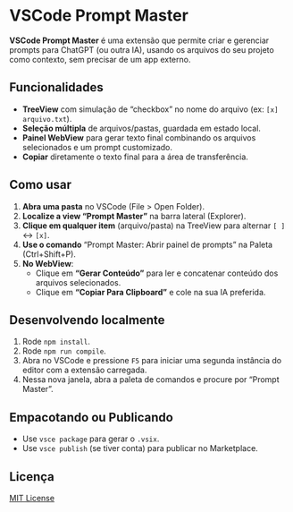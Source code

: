 # VSCode Prompt Master

**VSCode Prompt Master** é uma extensão que permite criar e gerenciar prompts para ChatGPT (ou outra IA), usando os arquivos do seu projeto como contexto, sem precisar de um app externo.

## Funcionalidades

- **TreeView** com simulação de “checkbox” no nome do arquivo (ex: `[x] arquivo.txt`).
- **Seleção múltipla** de arquivos/pastas, guardada em estado local.
- **Painel WebView** para gerar texto final combinando os arquivos selecionados e um prompt customizado.
- **Copiar** diretamente o texto final para a área de transferência.

## Como usar

1. **Abra uma pasta** no VSCode (File > Open Folder).
2. **Localize a view “Prompt Master”** na barra lateral (Explorer).
3. **Clique em qualquer item** (arquivo/pasta) na TreeView para alternar `[ ]` <-> `[x]`.
4. **Use o comando** “Prompt Master: Abrir painel de prompts” na Paleta (Ctrl+Shift+P).
5. **No WebView**:
   - Clique em **“Gerar Conteúdo”** para ler e concatenar conteúdo dos arquivos selecionados.
   - Clique em **“Copiar Para Clipboard”** e cole na sua IA preferida.

## Desenvolvendo localmente

1. Rode `npm install`.
2. Rode `npm run compile`.
3. Abra no VSCode e pressione `F5` para iniciar uma segunda instância do editor com a extensão carregada.
4. Nessa nova janela, abra a paleta de comandos e procure por “Prompt Master”.

## Empacotando ou Publicando

- Use `vsce package` para gerar o `.vsix`.
- Use `vsce publish` (se tiver conta) para publicar no Marketplace.

## Licença

[MIT License](./LICENSE)
